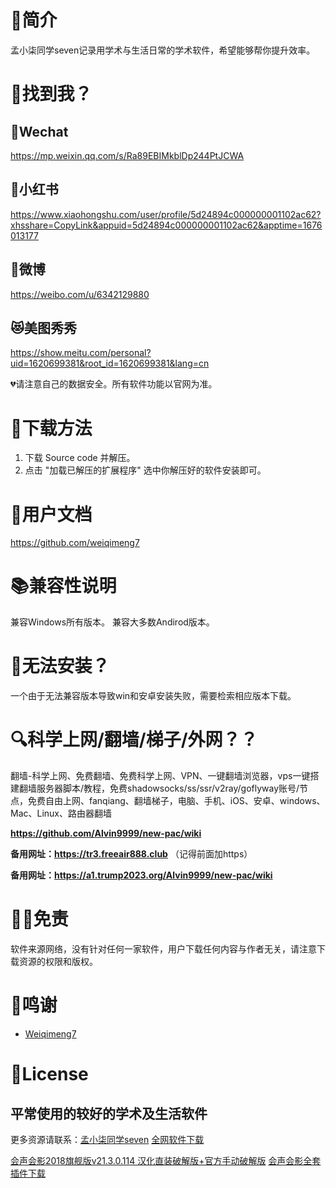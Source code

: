 # 📑简介
孟小柒同学seven记录用学术与生活日常的学术软件，希望能够帮你提升效率。

# 📖找到我？
## 🐴Wechat
https://mp.weixin.qq.com/s/Ra89EBIMkblDp244PtJCWA

## 🦄小红书
https://www.xiaohongshu.com/user/profile/5d24894c000000001102ac62?xhsshare=CopyLink&appuid=5d24894c000000001102ac62&apptime=1676013177

## 🦊微博
https://weibo.com/u/6342129880

## 😻美图秀秀
https://show.meitu.com/personal?uid=1620699381&root_id=1620699381&lang=cn

💔请注意自己的数据安全。所有软件功能以官网为准。

# 📘下载方法
1. 下载 Source code 并解压。
2. 点击 "加载已解压的扩展程序" 选中你解压好的软件安装即可。

# 📒用户文档
https://github.com/weiqimeng7

# 📚兼容性说明
兼容Windows所有版本。
兼容大多数Andirod版本。

# 👻无法安装？
一个由于无法兼容版本导致win和安卓安装失败，需要检索相应版本下载。

# 🔍科学上网/翻墙/梯子/外网？？

翻墙-科学上网、免费翻墙、免费科学上网、VPN、一键翻墙浏览器，vps一键搭建翻墙服务器脚本/教程，免费shadowsocks/ss/ssr/v2ray/goflyway账号/节点，免费自由上网、fanqiang、翻墙梯子，电脑、手机、iOS、安卓、windows、Mac、Linux、路由器翻墙

**https://github.com/Alvin9999/new-pac/wiki**

**备用网址：https://tr3.freeair888.club** （记得前面加https）

**备用网址：https://a1.trump2023.org/Alvin9999/new-pac/wiki**



# 🤚🏻免责
软件来源网络，没有针对任何一家软件，用户下载任何内容与作者无关，请注意下载资源的权限和版权。

# 💖鸣谢
- [Weiqimeng7](https://github.com/weiqimeng7)


# 📜License
## 平常使用的较好的学术及生活软件
更多资源请联系：[孟小柒同学seven](https://www.xiaohongshu.com/user/profile/5d24894c000000001102ac62?xhsshare=CopyLink&appuid=5d24894c000000001102ac62&apptime=1676013177)
[全网软件下载](https://mp.weixin.qq.com/s/BO_d6OOe3nJVqOtB3MxBnA)





[会声会影2018旗舰版v21.3.0.114 汉化直装破解版+官方手动破解版](https://masuit.com/181)
[会声会影全套插件下载](https://masuit.com/182)



